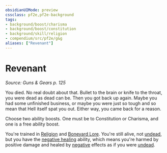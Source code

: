 ```yaml
---
obsidianUIMode: preview
cssclass: pf2e,pf2e-background
tags:
- background/boost/charisma
- background/boost/constitution
- background/skill/religion
- compendium/src/pf2e/g&g
aliases: ["Revenant"]
---
```

# Revenant
*Source: Guns & Gears p. 125*  

You died. No real doubt about that. Bullet to the brain or knife to the throat, you were dead as dead can be. Then you got back up again. Maybe you had some unfinished business, or maybe you were just so tough and so mean that Hell itself spat you out. Either way, you came back for a reason.

Choose two ability boosts. One must be to Constitution or Charisma, and one is a free ability boost.

You're trained in [Religion](compendium/skills.md#Religion) and [Boneyard Lore](compendium/skills.md#Lore). You're still alive, not [undead](rules/traits/undead.md "Undead Creature Type Trait"), but you have the [negative healing](rules/abilities/negative-healing-b2.md) ability, which means you're harmed by positive damage and healed by [negative](rules/traits/negative.md "Negative Energy & Element Trait") effects as if you were [undead](rules/traits/undead.md "Undead Creature Type Trait").